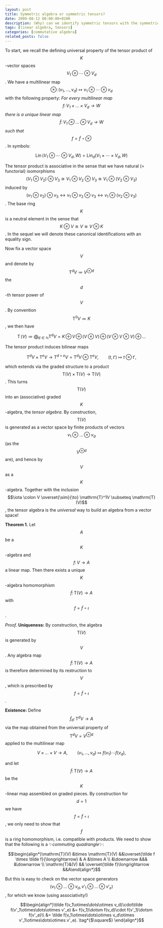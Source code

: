 ```yaml
---
layout: post
title: Symmetric algebra or symmetric tensors?
date: 2099-08-12 00:00:00+0200
description: (Why) can we identify symmetric tensors with the symmetric algebra?
tags: [linear algebra, tensors]
categories: [commutative algebra]
related_posts: false
---
```

To start, we recall the defining universal property of the tensor product of $$K$$-vector spaces $$V_1 \otimes \dotsm \otimes V_d$$. We have a multilinear map $$\otimes\colon (v_1,\dots,v_d) \mapsto v_1\otimes\dotsm\otimes v_d$$ with the following property: *For every multilinear map $$f \colon V_1\times \dots \times V_d \to W$$ there is a unique linear map $$\tilde{f} \colon V_1\otimes \dots \otimes V_d \to W$$ such that $$f = \tilde{f} \circ \otimes$$*. In symbols:

$$
\operatorname{Lin}(V_1\otimes\dotsm\otimes V_d,W) = \operatorname{Lin}_d(V_1\times\dotsm\times V_d,W)
$$

The tensor product is associative in the sense that we have natural (= functorial) isomorphisms $$(V_1\otimes V_2) \otimes V_3 \cong V_1 \otimes V_2 \otimes V_3 \cong V_1 \otimes (V_2 \otimes V_3)$$ induced by $$(v_1\otimes v_2) \otimes v_3 \leftrightarrow v_1 \otimes v_2 \otimes v_3 \leftrightarrow v_1 \otimes (v_2 \otimes v_3)$$. The base ring $$K$$ is a neutral element in the sense that $$K\otimes V \cong V \cong V \otimes K$$. In the sequel we will denote these canonical identifications with an equality sign.

Now fix a vector space $$V$$ and denote by $$\mathrm{T}^dV \coloneqq V^{\otimes d}$$ the $$d$$-th tensor power of $$V$$. By convention $$\mathrm{T}^0V \coloneqq K$$, we then have

$$
\operatorname{T}(V) \coloneqq \bigoplus_{d \in \mathbb N} \mathrm{T}^dV = K \, \oplus \, V \, \oplus \, (V\otimes V) \, \oplus \, (V\otimes V \otimes V) \, \oplus \, \dots 
$$

The tensor product induces bilinear maps

$$\mathrm{T}^dV \times \mathrm{T}^{e}V \to \mathrm{T}^{d+e}V = \mathrm{T}^dV \otimes \mathrm{T}^{e}V, \qquad (t,t') \mapsto t \otimes t',$$

which extends via the graded structure to a product $$\mathrm{T}(V) \times \mathrm{T}(V) \to \mathrm{T}(V)$$. This turns $$\mathrm{T}(V)$$ into an (associative) graded $$K$$-algebra, the *tensor algebra*. By construction, $$\mathrm{T}(V)$$ is generated as a vector space by finite products of vectors $$v_1\otimes\dots\otimes v_d$$ (as the $$V^{\otimes d}$$ are), and hence by $$V$$ as a $$K$$-algebra.
Together with the inclusion $$\iota \colon V \overset{\sim}{\to} \mathrm{T}^1V \subseteq \mathrm{T}(V)$$, the tensor algebra is the *universal* way to build an algebra from a vector space!

**Theorem 1.** Let $$A$$ be a $$K$$-algebra and $$f\colon V \to A$$ a linear map. Then there exists a unique $$K$$-algebra homomorphism $$\tilde{f}\colon \mathrm{T}(V) \to A$$ with $$f = \tilde{f} \circ \iota$$.

*Proof.* **Uniqueness:** By construction, the algebra $$\mathrm{T}(V)$$ is generated by $$V$$. Any algebra map $$\tilde{f}\colon \mathrm{T}(V) \to A$$ is therefore determined by its restruction to $$V$$, which is prescribed by $$f = \tilde{f} \circ \iota$$.

**Existence:** Define $$\tilde{f}_d \colon \mathrm{T}^dV \to A$$ via the map obtained from the universal property of $$\mathrm{T}^dV = V^{\otimes d}$$ applied to the multilinear map

$$V\times \dots \times V \to A, \qquad (v_1,\dots,v_d) \mapsto f(v_1)\dotsm f(v_d),$$

and let $$\tilde{f}\colon \mathrm{T}(V)\to A$$ be the $$K$$-linear map assembled on graded pieces. By construction for $$d=1$$ we have $$f = \tilde{f} \circ \iota$$, we only need to show that $$\tilde f$$ is a ring homomorphism, i.e. compatible with products. We need to show that the following is a :sparkles:*commuting quadrangle*:sparkles::

$$\begin{align*}\mathrm{T}(V) &\times \mathrm{T}(V) &&\overset{\tilde f \times \tilde f}{\longrightarrow} & A &\times A \\
&\downarrow &&& &\downarrow \\
\mathrm{T}&(V) && \overset{\tilde f}\longrightarrow &&A\end{align*}$$

But this is easy to check on the vector space generators $$(v_1\otimes\dots\otimes v_d, v'_1\otimes\dots\otimes v'_e)$$, for which we know (using associativity!)

$$\begin{align*}\tilde f(v_1\otimes\dots\otimes v_d)\cdot\tilde f(v'_1\otimes\dots\otimes v'_e) &= f(v_1)\dotsm f(v_d)\cdot f(v'_1)\dotsm f(v'_e)\\
&= \tilde f(v_1\otimes\dots\otimes v_d\otimes v'_1\otimes\dots\otimes v'_e). \tag*{$\square$}
\end{align*}$$